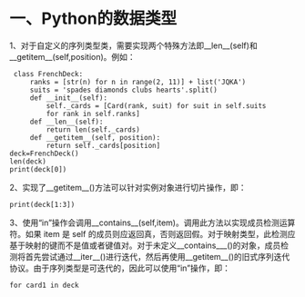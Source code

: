 # **一、Python的数据类型**

1、对于自定义的序列类型类，需要实现两个特殊方法即__len__(self)和__getitem__(self,position)。例如：
```
 class FrenchDeck:
     ranks = [str(n) for n in range(2, 11)] + list('JQKA')
     suits = 'spades diamonds clubs hearts'.split()
     def __init__(self):
         self._cards = [Card(rank, suit) for suit in self.suits
         for rank in self.ranks]
     def __len__(self):
         return len(self._cards)
     def __getitem__(self, position):
         return self._cards[position]
deck=FrenchDeck()
len(deck)
print(deck[0])
```
2、实现了__getitem__()方法可以针对实例对象进行切片操作，即：
```
print(deck[1:3])
```

3、使用“in”操作会调用__contains__(self,item)。调用此方法以实现成员检测运算符。如果 item 是 self 的成员则应返回真，否则返回假。对于映射类型，此检测应基于映射的键而不是值或者键值对。对于未定义__contains___()的对象，成员检测将首先尝试通过__iter__()进行迭代，然后再使用__getitem__()的旧式序列迭代协议。由于序列类型是可迭代的，因此可以使用“in”操作，即：
```
for card1 in deck
```

